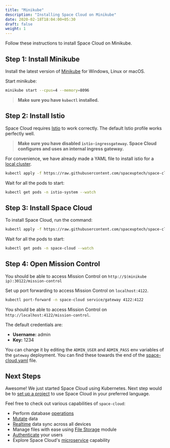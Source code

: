 ```yaml
---
title: "Minikube"
description: "Installing Space Cloud on Minikube"
date: 2020-02-18T18:04:00+05:30
draft: false
weight: 1
---
```


Follow these instructions to install Space Cloud on Minikube.

## Step 1: Install Minikube

Install the latest version of [Minikube](https://kubernetes.io/docs/tasks/tools/install-minikube/) for Windows, Linux or macOS.

Start minikube:

```bash
minikube start --cpus=4 --memory=8096
```

> **Make sure you have `kubectl` installed.**

## Step 2: Install Istio

Space Cloud requires [Istio](https://istio.io/docs/setup/getting-started/) to work correctly. The default Istio profile works perfectly well.

> **Make sure you have disabled `istio-ingressgateway`. Space Cloud configures and uses an internal ingress gateway.**

For convenience, we have already made a YAML file to install istio for a [local cluster](https://raw.githubusercontent.com/spaceuptech/space-cloud/master/install-manifests/kubernetes/local/istio.yaml).

```bash
kubectl apply -f https://raw.githubusercontent.com/spaceuptech/space-cloud/master/install-manifests/kubernetes/local/istio.yaml
```

Wait for all the pods to start:

```bash
kubectl get pods -n istio-system --watch
```

## Step 3: Install Space Cloud

To install Space Cloud, run the command:

```bash
kubectl apply -f https://raw.githubusercontent.com/spaceuptech/space-cloud/master/install-manifests/kubernetes/local/space-cloud.yaml
```

Wait for all the pods to start:

```bash
kubectl get pods -n space-cloud --watch
```

## Step 4: Open Mission Control

You should be able to access Mission Control on `http://$(minikube ip):30122/mission-control`

Set up port forwarding to access Mission Control on `localhost:4122`.

```bash
kubectl port-forward -n space-cloud service/gateway 4122:4122
```

You should be able to access Mission Control on `http://localhost:4122/mission-control`.

The default credentials are:
- **Username:** admin
- **Key:** 1234

You can change it by editing the `ADMIN_USER` and `ADMIN_PASS` env variables of the `gateway` deployment. You can find these towards the end of the [space-cloud.yaml](https://raw.githubusercontent.com/spaceuptech/space-cloud/master/install-manifests/kubernetes/local/space-cloud.yaml) file.  

## Next Steps

Awesome! We just started Space Cloud using Kubernetes. Next step would be to [set up a project](/introduction/setting-up-project/) to use Space Cloud in your preferred language.

Feel free to check out various capabilities of `space-cloud`:

- Perform database [operations](/storage/database/queries)
- [Mutate](/storage/database/mutations) data
- [Realtime](/storage/database/subscriptions) data sync across all devices
- Manage files with ease using [File Storage](/storage/filestore) module
- [Authenticate](/user-management) your users
- Explore Space Cloud's [microservice](/microservices) capability